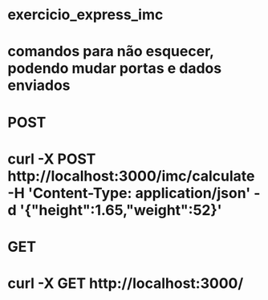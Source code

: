 # exercicio_express_imc
# comandos para não esquecer, podendo mudar portas e dados enviados
# POST
# curl -X POST http://localhost:3000/imc/calculate -H 'Content-Type: application/json' -d '{"height":1.65,"weight":52}'
# GET
# curl -X GET http://localhost:3000/
